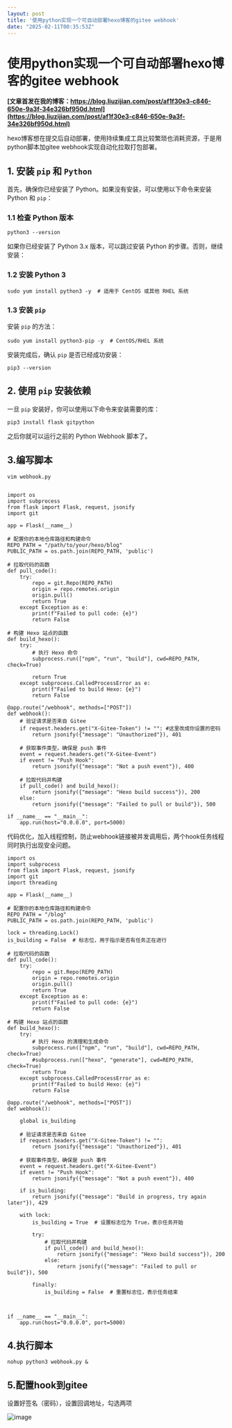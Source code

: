 ```yaml
---
layout: post
title: '使用python实现一个可自动部署hexo博客的gitee webhook'
date: "2025-02-11T00:35:53Z"
---
```

使用python实现一个可自动部署hexo博客的gitee webhook
=====================================

**[文章首发在我的博客：https://blog.liuzijian.com/post/af1f30e3-c846-650e-9a3f-34e326bf950d.html](https://blog.liuzijian.com/post/af1f30e3-c846-650e-9a3f-34e326bf950d.html)**

hexo博客想在提交后自动部署，使用持续集成工具比较繁琐也消耗资源，于是用python脚本加gitee webhook实现自动化拉取打包部署。

1\. 安装 `pip` 和 `Python`
-----------------------

首先，确保你已经安装了 Python。如果没有安装，可以使用以下命令来安装 Python 和 `pip`：

### 1.1 检查 Python 版本

    python3 --version
    

如果你已经安装了 Python 3.x 版本，可以跳过安装 Python 的步骤。否则，继续安装：

### 1.2 安装 Python 3

    sudo yum install python3 -y  # 适用于 CentOS 或其他 RHEL 系统
    

### 1.3 安装 `pip`

安装 `pip` 的方法：

    sudo yum install python3-pip -y  # CentOS/RHEL 系统
    

安装完成后，确认 `pip` 是否已经成功安装：

    pip3 --version
    

2\. 使用 `pip` 安装依赖
-----------------

一旦 `pip` 安装好，你可以使用以下命令来安装需要的库：

    pip3 install flask gitpython
    

之后你就可以运行之前的 Python Webhook 脚本了。

3.编写脚本
------

    vim webhook.py
    

    import os
    import subprocess
    from flask import Flask, request, jsonify
    import git
    
    app = Flask(__name__)
    
    # 配置你的本地仓库路径和构建命令
    REPO_PATH = "/path/to/your/hexo/blog"
    PUBLIC_PATH = os.path.join(REPO_PATH, 'public')
    
    # 拉取代码的函数
    def pull_code():
        try:
            repo = git.Repo(REPO_PATH)
            origin = repo.remotes.origin
            origin.pull()
            return True
        except Exception as e:
            print(f"Failed to pull code: {e}")
            return False
    
    # 构建 Hexo 站点的函数
    def build_hexo():
        try:
            # 执行 Hexo 命令
            subprocess.run(["npm", "run", "build"], cwd=REPO_PATH, check=True)
            
            return True
        except subprocess.CalledProcessError as e:
            print(f"Failed to build Hexo: {e}")
            return False
    
    @app.route("/webhook", methods=["POST"])
    def webhook():
        # 验证请求是否来自 Gitee
        if request.headers.get("X-Gitee-Token") != "": #这里改成你设置的密码
            return jsonify({"message": "Unauthorized"}), 401
    
        # 获取事件类型，确保是 push 事件
        event = request.headers.get("X-Gitee-Event")
        if event != "Push Hook":
            return jsonify({"message": "Not a push event"}), 400
    
        # 拉取代码并构建
        if pull_code() and build_hexo():
            return jsonify({"message": "Hexo build success"}), 200
        else:
            return jsonify({"message": "Failed to pull or build"}), 500
    
    if __name__ == "__main__":
        app.run(host="0.0.0.0", port=5000)
    
    

代码优化，加入线程控制，防止webhook链接被并发调用后，两个hook任务线程同时执行出现安全问题。

    import os
    import subprocess
    from flask import Flask, request, jsonify
    import git
    import threading
    
    app = Flask(__name__)
    
    # 配置你的本地仓库路径和构建命令
    REPO_PATH = "/blog"
    PUBLIC_PATH = os.path.join(REPO_PATH, 'public')
    
    lock = threading.Lock()
    is_building = False  # 标志位，用于指示是否有任务正在进行
    
    # 拉取代码的函数
    def pull_code():
        try:
            repo = git.Repo(REPO_PATH)
            origin = repo.remotes.origin
            origin.pull()
            return True
        except Exception as e:
            print(f"Failed to pull code: {e}")
            return False
    
    # 构建 Hexo 站点的函数
    def build_hexo():
        try:
            # 执行 Hexo 的清理和生成命令
            subprocess.run(["npm", "run", "build"], cwd=REPO_PATH, check=True)
            #subprocess.run(["hexo", "generate"], cwd=REPO_PATH, check=True)
            return True
        except subprocess.CalledProcessError as e:
            print(f"Failed to build Hexo: {e}")
            return False
    
    @app.route("/webhook", methods=["POST"])
    def webhook():
    
        global is_building
    
        # 验证请求是否来自 Gitee
        if request.headers.get("X-Gitee-Token") != "":
            return jsonify({"message": "Unauthorized"}), 401
    
        # 获取事件类型，确保是 push 事件
        event = request.headers.get("X-Gitee-Event")
        if event != "Push Hook":
            return jsonify({"message": "Not a push event"}), 400
    
        if is_building:
            return jsonify({"message": "Build in progress, try again later"}), 429
    
        with lock:
            is_building = True  # 设置标志位为 True，表示任务开始
    
            try:
                # 拉取代码并构建
                if pull_code() and build_hexo():
                    return jsonify({"message": "Hexo build success"}), 200
                else:
                    return jsonify({"message": "Failed to pull or build"}), 500
    
            finally:
                is_building = False  # 重置标志位，表示任务结束
    
                
    
    if __name__ == "__main__":
        app.run(host="0.0.0.0", port=5000)
    

4.执行脚本
------

    nohup python3 webhook.py &
    

5.配置hook到gitee
--------------

设置好签名（密码），设置回调地址，勾选两项

![image](https://img2024.cnblogs.com/blog/3570203/202502/3570203-20250210153431367-1249653321.png)